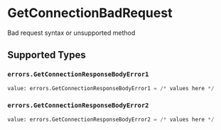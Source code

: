 # GetConnectionBadRequest

Bad request syntax or unsupported method


## Supported Types

### `errors.GetConnectionResponseBodyError1`

```python
value: errors.GetConnectionResponseBodyError1 = /* values here */
```

### `errors.GetConnectionResponseBodyError2`

```python
value: errors.GetConnectionResponseBodyError2 = /* values here */
```

